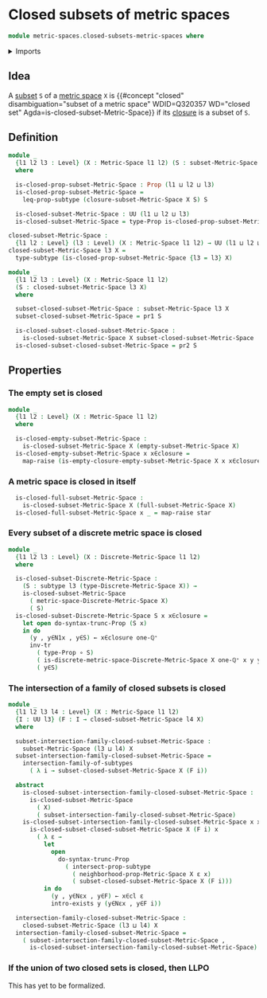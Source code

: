 # Closed subsets of metric spaces

```agda
module metric-spaces.closed-subsets-metric-spaces where
```

<details><summary>Imports</summary>

```agda
open import elementary-number-theory.positive-rational-numbers

open import foundation.dependent-pair-types
open import foundation.disjunction
open import foundation.existential-quantification
open import foundation.function-types
open import foundation.intersections-subtypes
open import foundation.propositional-truncations
open import foundation.propositions
open import foundation.raising-universe-levels
open import foundation.sets
open import foundation.subtypes
open import foundation.transport-along-identifications
open import foundation.unit-type
open import foundation.universe-levels

open import metric-spaces.closure-subsets-metric-spaces
open import metric-spaces.dense-subsets-metric-spaces
open import metric-spaces.discrete-metric-spaces
open import metric-spaces.metric-spaces
open import metric-spaces.subspaces-metric-spaces
```

</details>

## Idea

A [subset](foundation.subtypes.md) `S` of a
[metric space](metric-spaces.metric-spaces.md) `X` is
{{#concept "closed" disambiguation="subset of a metric space" WDID=Q320357 WD="closed set" Agda=is-closed-subset-Metric-Space}}
if its [closure](metric-spaces.closure-subsets-metric-spaces.md) is a subset of
`S`.

## Definition

```agda
module _
  {l1 l2 l3 : Level} (X : Metric-Space l1 l2) (S : subset-Metric-Space l3 X)
  where

  is-closed-prop-subset-Metric-Space : Prop (l1 ⊔ l2 ⊔ l3)
  is-closed-prop-subset-Metric-Space =
    leq-prop-subtype (closure-subset-Metric-Space X S) S

  is-closed-subset-Metric-Space : UU (l1 ⊔ l2 ⊔ l3)
  is-closed-subset-Metric-Space = type-Prop is-closed-prop-subset-Metric-Space

closed-subset-Metric-Space :
  {l1 l2 : Level} (l3 : Level) (X : Metric-Space l1 l2) → UU (l1 ⊔ l2 ⊔ lsuc l3)
closed-subset-Metric-Space l3 X =
  type-subtype (is-closed-prop-subset-Metric-Space {l3 = l3} X)

module _
  {l1 l2 l3 : Level} (X : Metric-Space l1 l2)
  (S : closed-subset-Metric-Space l3 X)
  where

  subset-closed-subset-Metric-Space : subset-Metric-Space l3 X
  subset-closed-subset-Metric-Space = pr1 S

  is-closed-subset-closed-subset-Metric-Space :
    is-closed-subset-Metric-Space X subset-closed-subset-Metric-Space
  is-closed-subset-closed-subset-Metric-Space = pr2 S
```

## Properties

### The empty set is closed

```agda
module _
  {l1 l2 : Level} (X : Metric-Space l1 l2)
  where

  is-closed-empty-subset-Metric-Space :
    is-closed-subset-Metric-Space X (empty-subset-Metric-Space X)
  is-closed-empty-subset-Metric-Space x x∈closure =
    map-raise (is-empty-closure-empty-subset-Metric-Space X x x∈closure)
```

### A metric space is closed in itself

```agda
  is-closed-full-subset-Metric-Space :
    is-closed-subset-Metric-Space X (full-subset-Metric-Space X)
  is-closed-full-subset-Metric-Space x _ = map-raise star
```

### Every subset of a discrete metric space is closed

```agda
module _
  {l1 l2 l3 : Level} (X : Discrete-Metric-Space l1 l2)
  where

  is-closed-subset-Discrete-Metric-Space :
    (S : subtype l3 (type-Discrete-Metric-Space X)) →
    is-closed-subset-Metric-Space
      ( metric-space-Discrete-Metric-Space X)
      ( S)
  is-closed-subset-Discrete-Metric-Space S x x∈closure =
    let open do-syntax-trunc-Prop (S x)
    in do
      (y , y∈N1x , y∈S) ← x∈closure one-ℚ⁺
      inv-tr
        ( type-Prop ∘ S)
        ( is-discrete-metric-space-Discrete-Metric-Space X one-ℚ⁺ x y y∈N1x)
        ( y∈S)
```

### The intersection of a family of closed subsets is closed

```agda
module _
  {l1 l2 l3 l4 : Level} (X : Metric-Space l1 l2)
  {I : UU l3} (F : I → closed-subset-Metric-Space l4 X)
  where

  subset-intersection-family-closed-subset-Metric-Space :
    subset-Metric-Space (l3 ⊔ l4) X
  subset-intersection-family-closed-subset-Metric-Space =
    intersection-family-of-subtypes
      ( λ i → subset-closed-subset-Metric-Space X (F i))

  abstract
    is-closed-subset-intersection-family-closed-subset-Metric-Space :
      is-closed-subset-Metric-Space
        ( X)
        ( subset-intersection-family-closed-subset-Metric-Space)
    is-closed-subset-intersection-family-closed-subset-Metric-Space x x∈cl i =
      is-closed-subset-closed-subset-Metric-Space X (F i) x
        ( λ ε →
          let
            open
              do-syntax-trunc-Prop
                ( intersect-prop-subtype
                  ( neighborhood-prop-Metric-Space X ε x)
                  ( subset-closed-subset-Metric-Space X (F i)))
          in do
            (y , y∈Nεx , y∈F) ← x∈cl ε
            intro-exists y (y∈Nεx , y∈F i))

  intersection-family-closed-subset-Metric-Space :
    closed-subset-Metric-Space (l3 ⊔ l4) X
  intersection-family-closed-subset-Metric-Space =
    ( subset-intersection-family-closed-subset-Metric-Space ,
      is-closed-subset-intersection-family-closed-subset-Metric-Space)
```

### If the union of two closed sets is closed, then LLPO

This has yet to be formalized.
